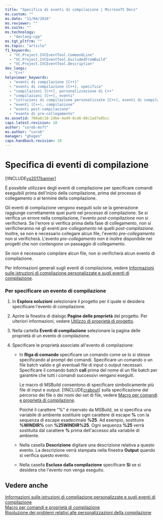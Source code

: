 ```yaml
---
title: "Specifica di eventi di compilazione | Microsoft Docs"
ms.custom: ""
ms.date: "11/04/2016"
ms.reviewer: ""
ms.suite: ""
ms.technology: 
  - "devlang-cpp"
ms.tgt_pltfrm: ""
ms.topic: "article"
f1_keywords: 
  - "VC.Project.IVCEventTool.CommandLine"
  - "VC.Project.IVCEventTool.ExcludedFromBuild"
  - "VC.Project.IVCEventTool.Description"
dev_langs: 
  - "C++"
helpviewer_keywords: 
  - "eventi di compilazione [C++]"
  - "eventi di compilazione [C++], specifica"
  - "compilazioni [C++], personalizzazione di C++"
  - "compilazioni [C++], eventi"
  - "istruzioni di compilazione personalizzate [C++], eventi di compilazione"
  - "eventi (C++), compilazione"
  - "eventi post-compilazione"
  - "evento di pre-collegamento"
ms.assetid: 788a6c18-2dbe-4a49-8cd6-86c1ad7a95cc
caps.latest.revision: 10
author: "corob-msft"
ms.author: "corob"
manager: "ghogen"
caps.handback.revision: 10
---
```

# Specifica di eventi di compilazione
[!INCLUDE[vs2017banner](../assembler/inline/includes/vs2017banner.md)]

È possibile utilizzare degli eventi di compilazione per specificare comandi eseguibili prima dell'inizio della compilazione, prima del processo di collegamento o al termine della compilazione.  
  
 Gli eventi di compilazione vengono eseguiti solo se la generazione raggiunge correttamente quei punti nel processo di compilazione.  Se si verifica un errore nella compilazione, l'evento *post\-compilazione* non si verificherà. Se l'errore si verifica prima della fase di collegamento, non si verificheranno né gli eventi *pre\-collegamento* né quelli *post\-compilazione*.  Inoltre, se non è necessario collegare alcun file, l'evento *pre\-collegamento* non si verificherà.  L'evento *pre\-collegamento* non è inoltre disponibile nei progetti che non contengono un passaggio di collegamento.  
  
 Se non è necessario compilare alcun file, non si verificherà alcun evento di compilazione.  
  
 Per informazioni generali sugli eventi di compilazione, vedere [Informazioni sulle istruzioni di compliazione personalizzate e sugli eventi di compilazione](../ide/understanding-custom-build-steps-and-build-events.md).  
  
### Per specificare un evento di compilazione  
  
1.  In **Esplora soluzioni** selezionare il progetto per il quale si desidera specificare l'evento di compilazione.  
  
2.  Aprire la finestra di dialogo **Pagine delle proprietà** del progetto.  Per ulteriori informazioni, vedere [Utilizzo di proprietà di progetto](../ide/working-with-project-properties.md).  
  
3.  Nella cartella **Eventi di compilazione** selezionare la pagina delle proprietà di un evento di compilazione.  
  
4.  Specificare le proprietà associate all'evento di compilazione:  
  
    -   In **Riga di comando** specificare un comando come se lo si stesse specificando al prompt dei comandi.  Specificare un comando o un file batch valido e gli eventuali file di input o output necessari.  Specificare il comando batch **call** prima del nome di un file batch per garantire che tutti i comandi successivi vengano eseguiti.  
  
         Le macro di MSBuild consentono di specificare simbolicamente più file di input e output.  [!INCLUDE[crabout](../build/reference/includes/crabout_md.md)] sulla specificazione del percorso dei file o dei nomi dei set di file, vedere [Macro per comandi e proprietà di compilazione](../ide/common-macros-for-build-commands-and-properties.md).  
  
         Poiché il carattere "%" è riservato da MSBuild, se si specifica una variabile di ambiente sostituire ogni carattere di escape **%** con la sequenza di escape esadecimale **%25**.  Ad esempio, sostituire **%WINDIR%** con **%25WINDIR%25**.  Ogni sequenza **%25** verrà sostituita dal carattere **%** prima dell'accesso alla variabile di ambiente.  
  
    -   Nella casella **Descrizione** digitare una descrizione relativa a questo evento.  La descrizione verrà stampata nella finestra **Output** quando si verifica questo evento.  
  
    -   Nella casella **Escluso dalla compilazione** specificare **Sì** se si desidera che l'evento non venga eseguito.  
  
## Vedere anche  
 [Informazioni sulle istruzioni di compliazione personalizzate e sugli eventi di compilazione](../ide/understanding-custom-build-steps-and-build-events.md)   
 [Macro per comandi e proprietà di compilazione](../ide/common-macros-for-build-commands-and-properties.md)   
 [Risoluzione dei problemi relativi alle personalizzazioni della compilazione](../ide/troubleshooting-build-customizations.md)